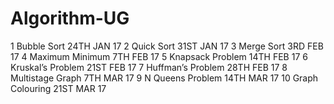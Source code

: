 # Algorithm-UG


1 Bubble Sort 24TH JAN 17 
2 Quick Sort 31ST JAN 17 
3 Merge Sort 3RD FEB 17 
4 Maximum Minimum 7TH FEB 17 
5 Knapsack Problem 14TH FEB 17 
6 Kruskal’s Problem 21ST FEB 17 
7 Huffman’s Problem 28TH FEB 17 
8 Multistage Graph 7TH MAR 17
9 N Queens Problem 14TH MAR 17 
10 Graph Colouring 21ST MAR 17 
